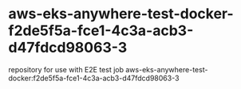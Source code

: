 # aws-eks-anywhere-test-docker-f2de5f5a-fce1-4c3a-acb3-d47fdcd98063-3
repository for use with E2E test job aws-eks-anywhere-test-docker:f2de5f5a-fce1-4c3a-acb3-d47fdcd98063-3
